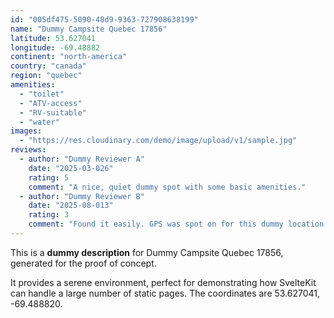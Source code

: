 ```yaml
---
id: "005df475-5090-48d9-9363-727908638199"
name: "Dummy Campsite Quebec 17856"
latitude: 53.627041
longitude: -69.48882
continent: "north-america"
country: "canada"
region: "quebec"
amenities:
  - "toilet"
  - "ATV-access"
  - "RV-suitable"
  - "water"
images:
  - "https://res.cloudinary.com/demo/image/upload/v1/sample.jpg"
reviews:
  - author: "Dummy Reviewer A"
    date: "2025-03-026"
    rating: 5
    comment: "A nice, quiet dummy spot with some basic amenities."
  - author: "Dummy Reviewer B"
    date: "2025-08-013"
    rating: 3
    comment: "Found it easily. GPS was spot on for this dummy location."
---
```


This is a **dummy description** for Dummy Campsite Quebec 17856, generated for the proof of concept.

It provides a serene environment, perfect for demonstrating how SvelteKit can handle a large number of static pages. The coordinates are 53.627041, -69.488820.
